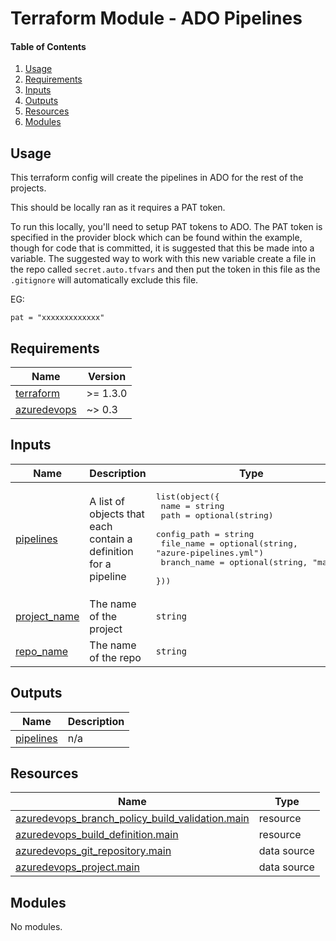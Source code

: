 # Terraform Module - ADO Pipelines

#### Table of Contents

1. [Usage](#usage)
2. [Requirements](#requirements)
3. [Inputs](#inputs)
4. [Outputs](#outputs)
5. [Resources](#resources)
6. [Modules](#modules)

## Usage

This terraform config will create the pipelines in ADO for the rest of the projects.

This should be locally ran as it requires a PAT token. 

To run this locally, you'll need to setup PAT tokens to ADO. The PAT token is specified in the provider block which can be found within the example, though for code that is committed, it is suggested that this be made into a variable. The suggested way to work with this new variable create a file in the repo called `secret.auto.tfvars` and then put the token in this file as the `.gitignore` will automatically exclude this file.

EG:

```
pat = "xxxxxxxxxxxxx" 
```

<!-- BEGIN_TF_DOCS -->
## Requirements

| Name | Version |
|------|---------|
| <a name="requirement_terraform"></a> [terraform](#requirement\_terraform) | >= 1.3.0 |
| <a name="requirement_azuredevops"></a> [azuredevops](#requirement\_azuredevops) | ~> 0.3 |

## Inputs

| Name | Description | Type | Default | Required |
|------|-------------|------|---------|:--------:|
| <a name="input_pipelines"></a> [pipelines](#input\_pipelines) | A list of objects that each contain a definition for a pipeline | <pre>list(object({<br>    name = string<br>    path = optional(string)<br>    config_path   = string<br>    file_name     = optional(string, "azure-pipelines.yml")<br>    branch_name   = optional(string, "main")<br>  }))</pre> | n/a | yes |
| <a name="input_project_name"></a> [project\_name](#input\_project\_name) | The name of the project | `string` | `"Terraform-Ops"` | no |
| <a name="input_repo_name"></a> [repo\_name](#input\_repo\_name) | The name of the repo | `string` | `"terraform-configs"` | no |

## Outputs

| Name | Description |
|------|-------------|
| <a name="output_pipelines"></a> [pipelines](#output\_pipelines) | n/a |

## Resources

| Name | Type |
|------|------|
| [azuredevops_branch_policy_build_validation.main](https://registry.terraform.io/providers/microsoft/azuredevops/latest/docs/resources/branch_policy_build_validation) | resource |
| [azuredevops_build_definition.main](https://registry.terraform.io/providers/microsoft/azuredevops/latest/docs/resources/build_definition) | resource |
| [azuredevops_git_repository.main](https://registry.terraform.io/providers/microsoft/azuredevops/latest/docs/data-sources/git_repository) | data source |
| [azuredevops_project.main](https://registry.terraform.io/providers/microsoft/azuredevops/latest/docs/data-sources/project) | data source |

## Modules

No modules.
<!-- END_TF_DOCS -->
